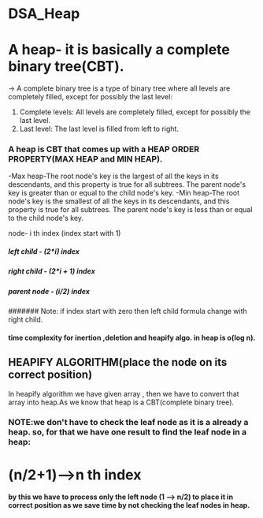 # DSA_Heap

# A heap- it is basically a complete binary tree(CBT).

-> A complete binary tree is a type of binary tree where all levels are completely filled, except for possibly the last level:
1. Complete levels: All levels are completely filled, except for possibly the last level.
2. Last level: The last level is filled from left to right.

### A heap is CBT that comes up with a HEAP ORDER PROPERTY(MAX HEAP and MIN HEAP).
-Max heap-The root node's key is the largest of all the keys in its descendants, and this property is true for all subtrees. The parent node's key is greater than or equal to the child node's key.
-Min heap-The root node's key is the smallest of all the keys in its descendants, and this property is true for all subtrees. The parent node's key is less than or equal to the child node's key.

node- i th index (index start with 1)
##### left child - (2*i) index
##### right child - (2*i + 1) index
##### parent node - (i/2) index
####### Note: if index start with zero then left child formula change with right child.

#### time complexity for inertion ,deletion and heapify algo. in heap is o(log n). 

## HEAPIFY ALGORITHM(place the node on its correct position) 
In heapify algorithm we have given array , then we have to convert that array into heap.As we know that heap is a CBT(complete binary tree).
### NOTE:we don't have to check the leaf node as it is a already a heap. so, for that we have one result to find the leaf node in a heap:
# (n/2+1)-->n th index
#### by this we have to process only the left node (1 --> n/2) to place it in correct position as we save time by not checking the leaf nodes in heap. 
